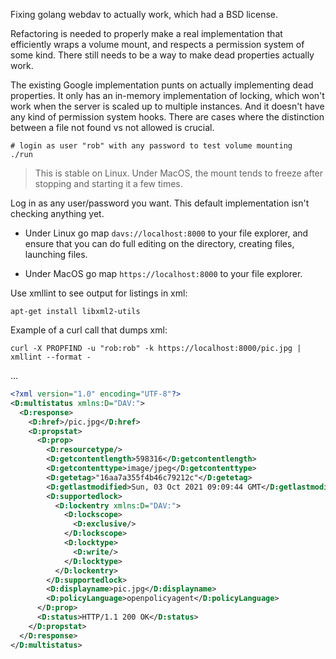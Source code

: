 Fixing golang webdav to actually work, which had a BSD license.

Refactoring is needed to properly make a real implementation that efficiently wraps a volume mount, and respects a permission system of some kind.  There still needs to be a way to make dead properties actually work.

The existing Google implementation punts on actually implementing dead properties.  It only has an in-memory implementation of locking, which won't work when the server is scaled up to multiple instances.  And it doesn't have any kind of permission system hooks.  There are cases where the distinction between a file not found vs not allowed is crucial.

```
# login as user "rob" with any password to test volume mounting
./run
```


> This is stable on Linux.  Under MacOS, the mount tends to freeze after stopping and starting it a few times.

Log in as any user/password you want.  This default implementation isn't checking anything yet.

- Under Linux go map `davs://localhost:8000` to your file explorer, and ensure that you can do full editing on the directory, creating files, launching files.

- Under MacOS go map `https://localhost:8000` to your file explorer.

Use xmllint to see output for listings in xml:

```
apt-get install libxml2-utils
```

Example of a curl call that dumps xml:

```
curl -X PROPFIND -u "rob:rob" -k https://localhost:8000/pic.jpg | xmllint --format -

```
...
```xml
<?xml version="1.0" encoding="UTF-8"?>
<D:multistatus xmlns:D="DAV:">
  <D:response>
    <D:href>/pic.jpg</D:href>
    <D:propstat>
      <D:prop>
        <D:resourcetype/>
        <D:getcontentlength>598316</D:getcontentlength>
        <D:getcontenttype>image/jpeg</D:getcontenttype>
        <D:getetag>"16aa7a355f4b46c79212c"</D:getetag>
        <D:getlastmodified>Sun, 03 Oct 2021 09:09:44 GMT</D:getlastmodified>
        <D:supportedlock>
          <D:lockentry xmlns:D="DAV:">
            <D:lockscope>
              <D:exclusive/>
            </D:lockscope>
            <D:locktype>
              <D:write/>
            </D:locktype>
          </D:lockentry>
        </D:supportedlock>
        <D:displayname>pic.jpg</D:displayname>
        <D:policyLanguage>openpolicyagent</D:policyLanguage>
      </D:prop>
      <D:status>HTTP/1.1 200 OK</D:status>
    </D:propstat>
  </D:response>
</D:multistatus>

```

